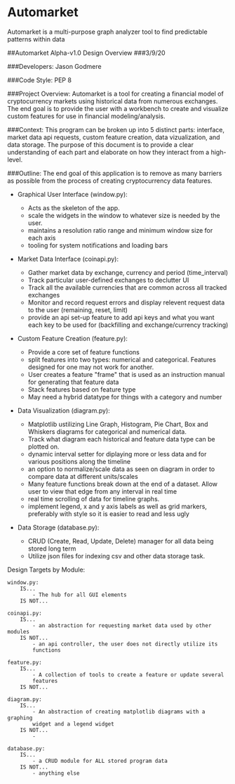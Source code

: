 # Automarket
Automarket is a multi-purpose graph analyzer tool to find predictable patterns within data

##Automarket Alpha-v1.0 Design Overview
###3/9/20

###Developers: Jason Godmere


###Code Style: PEP 8


###Project Overview:
	Automarket is a tool for creating a financial model of cryptocurrency 
	markets using historical data from numerous exchanges. The end goal 
	is to provide the user with a workbench to create and visualize 
	custom features for use in financial modeling/analysis.

###Context: 
	This program can be broken up into 5 distinct parts: interface, 
	market data api requests, custom feature creation, data vizualization, 
	and data storage. The purpose of this document is to provide a clear
	understanding of each part and elaborate on how they interact from a 
	high-level.

###Outline:
	The end goal of this application is to remove as many barriers as
	possible from the process of creating cryptocurrency data features.

* Graphical User Interface (window.py):
	- Acts as the skeleton of the app.
	- scale the widgets in the window to whatever size is needed by 
	the user. 
	- maintains a resolution ratio range and minimum window size for 
	each axis
	- tooling for system notifications and loading bars

* Market Data Interface (coinapi.py):
	- Gather market data by exchange, currency and period (time_interval)
	- Track particular user-defined exchanges to declutter UI
	- Track all the available currencies that are common across all
	tracked exchanges
	- Monitor and record request errors and display relevent request
	data to the user (remaining, reset, limit)
	- provide an api set-up feature to add api keys and what you want 
	each key to be used for (backfilling and exchange/currency tracking)

* Custom Feature Creation (feature.py):
	- Provide a core set of feature functions
	- split features into two types: numerical and categorical. Features
	designed for one may not work for another.
	- User creates a feature "frame" that is used as an instruction
	manual for generating that feature data
	- Stack features based on feature type
	- May need a hybrid datatype for things with a category and number

* Data Visualization (diagram.py):
	* Matplotlib ustilizing Line Graph, Histogram, Pie Chart, Box and
	Whiskers diagrams for categorical and numerical data.
	* Track what diagram each historical and feature data type can
	be plotted on. 
	* dynamic interval setter for diplaying more or less data and for
	various positions along the timeline
	* an option to normalize/scale data as seen on diagram in order
	to compare data at different units/scales
	* Many feature functions break down at the end of a dataset. Allow 
	user to view that edge from any interval in real time
	* real time scrolling of data for timeline graphs.
	* implement legend, x and y axis labels as well as grid markers, 
	preferably with style so it is easier to read and less ugly

* Data Storage (database.py):
	* CRUD (Create, Read, Update, Delete) manager for all data being
	stored long term
	* Utilize json files for indexing csv and other data storage task.


Design Targets by Module:

	window.py:
		IS...
			- The hub for all GUI elements
		IS NOT...

	coinapi.py:
		IS...
			- an abstraction for requesting market data used by other modules
		IS NOT...
			- an api controller, the user does not directly utilize its 
			functions

	feature.py:
		IS...
			- A collection of tools to create a feature or update several 
			features
		IS NOT...

	diagram.py:
		IS...
			- An abstraction of creating matplotlib diagrams with a graphing
			widget and a legend widget
		IS NOT...
			- 

	database.py:
		IS...
			- a CRUD module for ALL stored program data
		IS NOT...
			- anything else